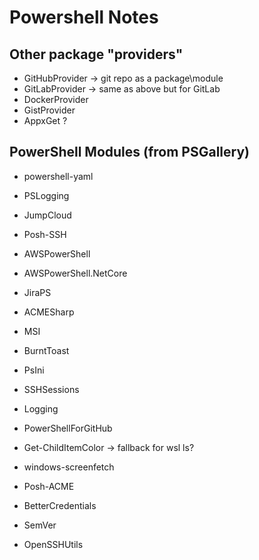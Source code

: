 # Powershell Notes

## Other package "providers"

- GitHubProvider -> git repo as a package\module
- GitLabProvider -> same as above but for GitLab
- DockerProvider
- GistProvider
- AppxGet ?

## PowerShell Modules (from PSGallery)

- powershell-yaml
- PSLogging

- JumpCloud
- Posh-SSH
- AWSPowerShell
- AWSPowerShell.NetCore
- JiraPS
- ACMESharp
- MSI
- BurntToast
- PsIni
- SSHSessions
- Logging
- PowerShellForGitHub
- Get-ChildItemColor -> fallback for wsl ls?
- windows-screenfetch
- Posh-ACME
- BetterCredentials
- SemVer
- OpenSSHUtils
